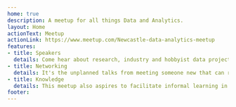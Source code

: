 ```yaml
---
home: true
description: A meetup for all things Data and Analytics.
layout: Home
actionText: Meetup
actionLink: https://www.meetup.com/Newcastle-data-analytics-meetup
features:
- title: Speakers
  details: Come hear about research, industry and hobbyist data projects
- title: Networking
  details: It's the unplanned talks from meeting someone new that can really make your night. 
- title: Knowledge
  details: This meetup also aspires to facilitate informal learning in our community.
footer:
---
```

